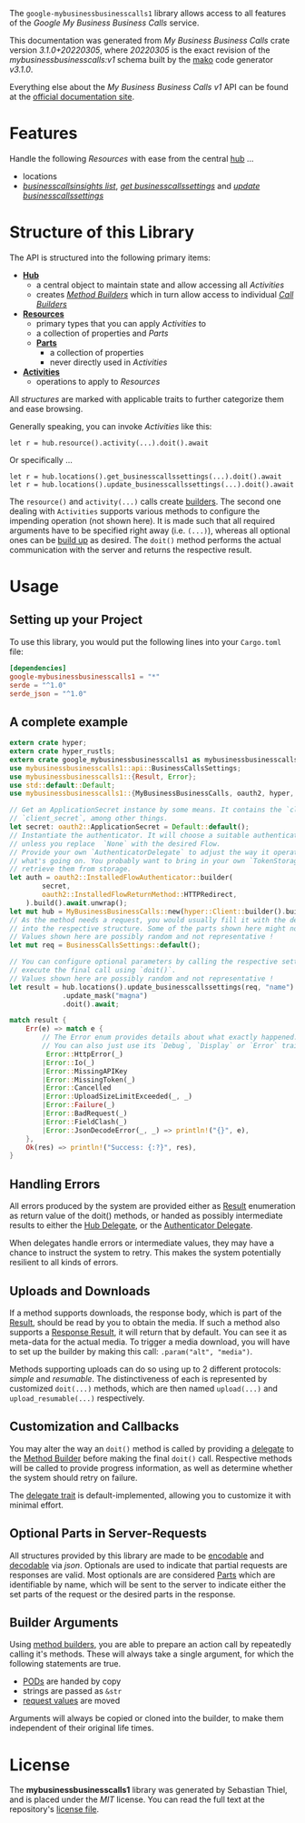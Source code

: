 <!---
DO NOT EDIT !
This file was generated automatically from 'src/mako/api/README.md.mako'
DO NOT EDIT !
-->
The `google-mybusinessbusinesscalls1` library allows access to all features of the *Google My Business Business Calls* service.

This documentation was generated from *My Business Business Calls* crate version *3.1.0+20220305*, where *20220305* is the exact revision of the *mybusinessbusinesscalls:v1* schema built by the [mako](http://www.makotemplates.org/) code generator *v3.1.0*.

Everything else about the *My Business Business Calls* *v1* API can be found at the
[official documentation site](https://developers.google.com/my-business/).
# Features

Handle the following *Resources* with ease from the central [hub](https://docs.rs/google-mybusinessbusinesscalls1/3.1.0+20220305/google_mybusinessbusinesscalls1/MyBusinessBusinessCalls) ... 

* locations
 * [*businesscallsinsights list*](https://docs.rs/google-mybusinessbusinesscalls1/3.1.0+20220305/google_mybusinessbusinesscalls1/api::LocationBusinesscallsinsightListCall), [*get businesscallssettings*](https://docs.rs/google-mybusinessbusinesscalls1/3.1.0+20220305/google_mybusinessbusinesscalls1/api::LocationGetBusinesscallssettingCall) and [*update businesscallssettings*](https://docs.rs/google-mybusinessbusinesscalls1/3.1.0+20220305/google_mybusinessbusinesscalls1/api::LocationUpdateBusinesscallssettingCall)




# Structure of this Library

The API is structured into the following primary items:

* **[Hub](https://docs.rs/google-mybusinessbusinesscalls1/3.1.0+20220305/google_mybusinessbusinesscalls1/MyBusinessBusinessCalls)**
    * a central object to maintain state and allow accessing all *Activities*
    * creates [*Method Builders*](https://docs.rs/google-mybusinessbusinesscalls1/3.1.0+20220305/google_mybusinessbusinesscalls1/client::MethodsBuilder) which in turn
      allow access to individual [*Call Builders*](https://docs.rs/google-mybusinessbusinesscalls1/3.1.0+20220305/google_mybusinessbusinesscalls1/client::CallBuilder)
* **[Resources](https://docs.rs/google-mybusinessbusinesscalls1/3.1.0+20220305/google_mybusinessbusinesscalls1/client::Resource)**
    * primary types that you can apply *Activities* to
    * a collection of properties and *Parts*
    * **[Parts](https://docs.rs/google-mybusinessbusinesscalls1/3.1.0+20220305/google_mybusinessbusinesscalls1/client::Part)**
        * a collection of properties
        * never directly used in *Activities*
* **[Activities](https://docs.rs/google-mybusinessbusinesscalls1/3.1.0+20220305/google_mybusinessbusinesscalls1/client::CallBuilder)**
    * operations to apply to *Resources*

All *structures* are marked with applicable traits to further categorize them and ease browsing.

Generally speaking, you can invoke *Activities* like this:

```Rust,ignore
let r = hub.resource().activity(...).doit().await
```

Or specifically ...

```ignore
let r = hub.locations().get_businesscallssettings(...).doit().await
let r = hub.locations().update_businesscallssettings(...).doit().await
```

The `resource()` and `activity(...)` calls create [builders][builder-pattern]. The second one dealing with `Activities` 
supports various methods to configure the impending operation (not shown here). It is made such that all required arguments have to be 
specified right away (i.e. `(...)`), whereas all optional ones can be [build up][builder-pattern] as desired.
The `doit()` method performs the actual communication with the server and returns the respective result.

# Usage

## Setting up your Project

To use this library, you would put the following lines into your `Cargo.toml` file:

```toml
[dependencies]
google-mybusinessbusinesscalls1 = "*"
serde = "^1.0"
serde_json = "^1.0"
```

## A complete example

```Rust
extern crate hyper;
extern crate hyper_rustls;
extern crate google_mybusinessbusinesscalls1 as mybusinessbusinesscalls1;
use mybusinessbusinesscalls1::api::BusinessCallsSettings;
use mybusinessbusinesscalls1::{Result, Error};
use std::default::Default;
use mybusinessbusinesscalls1::{MyBusinessBusinessCalls, oauth2, hyper, hyper_rustls};

// Get an ApplicationSecret instance by some means. It contains the `client_id` and 
// `client_secret`, among other things.
let secret: oauth2::ApplicationSecret = Default::default();
// Instantiate the authenticator. It will choose a suitable authentication flow for you, 
// unless you replace  `None` with the desired Flow.
// Provide your own `AuthenticatorDelegate` to adjust the way it operates and get feedback about 
// what's going on. You probably want to bring in your own `TokenStorage` to persist tokens and
// retrieve them from storage.
let auth = oauth2::InstalledFlowAuthenticator::builder(
        secret,
        oauth2::InstalledFlowReturnMethod::HTTPRedirect,
    ).build().await.unwrap();
let mut hub = MyBusinessBusinessCalls::new(hyper::Client::builder().build(hyper_rustls::HttpsConnector::with_native_roots().https_or_http().enable_http1().enable_http2().build()), auth);
// As the method needs a request, you would usually fill it with the desired information
// into the respective structure. Some of the parts shown here might not be applicable !
// Values shown here are possibly random and not representative !
let mut req = BusinessCallsSettings::default();

// You can configure optional parameters by calling the respective setters at will, and
// execute the final call using `doit()`.
// Values shown here are possibly random and not representative !
let result = hub.locations().update_businesscallssettings(req, "name")
             .update_mask("magna")
             .doit().await;

match result {
    Err(e) => match e {
        // The Error enum provides details about what exactly happened.
        // You can also just use its `Debug`, `Display` or `Error` traits
         Error::HttpError(_)
        |Error::Io(_)
        |Error::MissingAPIKey
        |Error::MissingToken(_)
        |Error::Cancelled
        |Error::UploadSizeLimitExceeded(_, _)
        |Error::Failure(_)
        |Error::BadRequest(_)
        |Error::FieldClash(_)
        |Error::JsonDecodeError(_, _) => println!("{}", e),
    },
    Ok(res) => println!("Success: {:?}", res),
}

```
## Handling Errors

All errors produced by the system are provided either as [Result](https://docs.rs/google-mybusinessbusinesscalls1/3.1.0+20220305/google_mybusinessbusinesscalls1/client::Result) enumeration as return value of
the doit() methods, or handed as possibly intermediate results to either the 
[Hub Delegate](https://docs.rs/google-mybusinessbusinesscalls1/3.1.0+20220305/google_mybusinessbusinesscalls1/client::Delegate), or the [Authenticator Delegate](https://docs.rs/yup-oauth2/*/yup_oauth2/trait.AuthenticatorDelegate.html).

When delegates handle errors or intermediate values, they may have a chance to instruct the system to retry. This 
makes the system potentially resilient to all kinds of errors.

## Uploads and Downloads
If a method supports downloads, the response body, which is part of the [Result](https://docs.rs/google-mybusinessbusinesscalls1/3.1.0+20220305/google_mybusinessbusinesscalls1/client::Result), should be
read by you to obtain the media.
If such a method also supports a [Response Result](https://docs.rs/google-mybusinessbusinesscalls1/3.1.0+20220305/google_mybusinessbusinesscalls1/client::ResponseResult), it will return that by default.
You can see it as meta-data for the actual media. To trigger a media download, you will have to set up the builder by making
this call: `.param("alt", "media")`.

Methods supporting uploads can do so using up to 2 different protocols: 
*simple* and *resumable*. The distinctiveness of each is represented by customized 
`doit(...)` methods, which are then named `upload(...)` and `upload_resumable(...)` respectively.

## Customization and Callbacks

You may alter the way an `doit()` method is called by providing a [delegate](https://docs.rs/google-mybusinessbusinesscalls1/3.1.0+20220305/google_mybusinessbusinesscalls1/client::Delegate) to the 
[Method Builder](https://docs.rs/google-mybusinessbusinesscalls1/3.1.0+20220305/google_mybusinessbusinesscalls1/client::CallBuilder) before making the final `doit()` call. 
Respective methods will be called to provide progress information, as well as determine whether the system should 
retry on failure.

The [delegate trait](https://docs.rs/google-mybusinessbusinesscalls1/3.1.0+20220305/google_mybusinessbusinesscalls1/client::Delegate) is default-implemented, allowing you to customize it with minimal effort.

## Optional Parts in Server-Requests

All structures provided by this library are made to be [encodable](https://docs.rs/google-mybusinessbusinesscalls1/3.1.0+20220305/google_mybusinessbusinesscalls1/client::RequestValue) and 
[decodable](https://docs.rs/google-mybusinessbusinesscalls1/3.1.0+20220305/google_mybusinessbusinesscalls1/client::ResponseResult) via *json*. Optionals are used to indicate that partial requests are responses 
are valid.
Most optionals are are considered [Parts](https://docs.rs/google-mybusinessbusinesscalls1/3.1.0+20220305/google_mybusinessbusinesscalls1/client::Part) which are identifiable by name, which will be sent to 
the server to indicate either the set parts of the request or the desired parts in the response.

## Builder Arguments

Using [method builders](https://docs.rs/google-mybusinessbusinesscalls1/3.1.0+20220305/google_mybusinessbusinesscalls1/client::CallBuilder), you are able to prepare an action call by repeatedly calling it's methods.
These will always take a single argument, for which the following statements are true.

* [PODs][wiki-pod] are handed by copy
* strings are passed as `&str`
* [request values](https://docs.rs/google-mybusinessbusinesscalls1/3.1.0+20220305/google_mybusinessbusinesscalls1/client::RequestValue) are moved

Arguments will always be copied or cloned into the builder, to make them independent of their original life times.

[wiki-pod]: http://en.wikipedia.org/wiki/Plain_old_data_structure
[builder-pattern]: http://en.wikipedia.org/wiki/Builder_pattern
[google-go-api]: https://github.com/google/google-api-go-client

# License
The **mybusinessbusinesscalls1** library was generated by Sebastian Thiel, and is placed 
under the *MIT* license.
You can read the full text at the repository's [license file][repo-license].

[repo-license]: https://github.com/Byron/google-apis-rsblob/main/LICENSE.md
